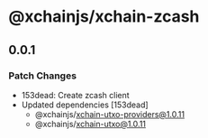 # @xchainjs/xchain-zcash

## 0.0.1

### Patch Changes

- 153dead: Create zcash client
- Updated dependencies [153dead]
  - @xchainjs/xchain-utxo-providers@1.0.11
  - @xchainjs/xchain-utxo@1.0.11
